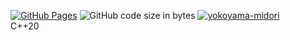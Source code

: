 [![GitHub Pages](https://img.shields.io/static/v1?label=GitHub+Pages&message=+&color=brightgreen&logo=github)](https://yokoyama-midori.github.io/library/)
![GitHub code size in bytes](https://img.shields.io/github/languages/code-size/yokoyama-midori/library)
[![yokoyama-midori](https://img.shields.io/endpoint?url=https%3A%2F%2Fatcoder-badges.now.sh%2Fapi%2Fcodeforces%2Fjson%2Fyokoyama-midori)](https://codeforces.com/profile/yokoyama-midori)  
C++20
